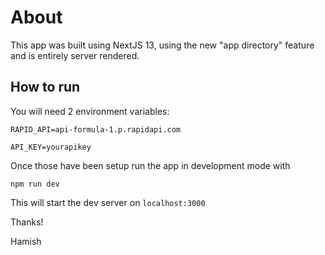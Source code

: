 # About

This app was built using NextJS 13, using the new "app directory" feature and is entirely server rendered.

## How to run

You will need 2 environment variables:

`RAPID_API=api-formula-1.p.rapidapi.com`

`API_KEY=yourapikey`

Once those have been setup run the app in development mode with

`npm run dev`

This will start the dev server on `localhost:3000`

Thanks!

Hamish

